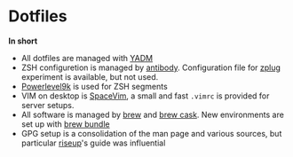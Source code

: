 # Dotfiles

**In short**

* All dotfiles are managed with [YADM](https://github.com/TheLocehiliosan/yadm)
* ZSH configuretion is managed by [antibody](https://github.com/getantibody/antibody). Configuration file for [zplug](https://github.com/zplug/zplug) experiment is available, but not used.
* [Powerlevel9k](https://github.com/Powerlevel9k/powerlevel9k) is used for ZSH segments
* VIM on desktop is [SpaceVim](https://spacevim.org/), a small and fast `.vimrc` is provided for server setups.
* All software is managed by [brew](https://brew.sh/) and [brew cask](https://github.com/Homebrew/homebrew-cask). New environments are set up with [brew bundle](https://github.com/Homebrew/homebrew-bundle)
* GPG setup is a consolidation of the man page and various sources, but particular [riseup](https://riseup.net/en/security/message-security/openpgp/best-practices)'s guide was influential
